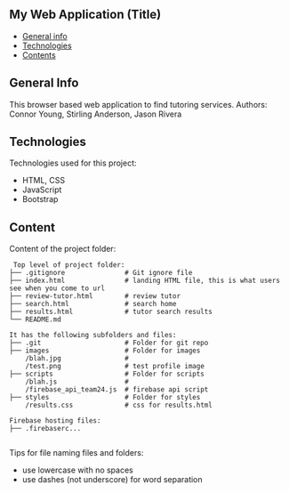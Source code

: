 ## My Web Application (Title)

* [General info](#general-info)
* [Technologies](#technologies)
* [Contents](#content)

## General Info
This browser based web application to find tutoring services.
Authors: Connor Young, Stirling Anderson, Jason Rivera
	
## Technologies
Technologies used for this project:
* HTML, CSS
* JavaScript
* Bootstrap 
	
## Content
Content of the project folder:

```
 Top level of project folder: 
├── .gitignore               # Git ignore file
├── index.html               # landing HTML file, this is what users see when you come to url
├── review-tutor.html        # review tutor
├── search.html              # search home
├── results.html             # tutor search results
└── README.md

It has the following subfolders and files:
├── .git                     # Folder for git repo
├── images                   # Folder for images
    /blah.jpg                #
    /test.png                # test profile image
├── scripts                  # Folder for scripts
    /blah.js                 # 
    /firebase_api_team24.js  # firebase api script
├── styles                   # Folder for styles
    /results.css             # css for results.html

Firebase hosting files: 
├── .firebaserc...


```

Tips for file naming files and folders:
* use lowercase with no spaces
* use dashes (not underscore) for word separation

